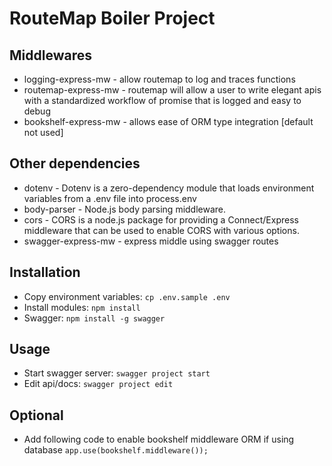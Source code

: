 # RouteMap Boiler Project
## Middlewares
* logging-express-mw -  allow routemap to log and traces functions
* routemap-express-mw - routemap will allow a user to write elegant apis with a standardized workflow of promise that is logged and easy to debug
* bookshelf-express-mw - allows ease of ORM type integration [default not used]

## Other dependencies
* dotenv -  Dotenv is a zero-dependency module that loads environment variables from a .env file into process.env
* body-parser - Node.js body parsing middleware.
* cors - CORS is a node.js package for providing a Connect/Express middleware that can be used to enable CORS with various options.
* swagger-express-mw - express middle using swagger routes

## Installation
* Copy environment variables: ```cp .env.sample .env```
* Install modules: ```npm install```
* Swagger: ```npm install -g swagger```

## Usage
* Start swagger server: ```swagger project start```
* Edit api/docs: ```swagger project edit```

## Optional
* Add following code to enable bookshelf middleware ORM if using database ```app.use(bookshelf.middleware());```
